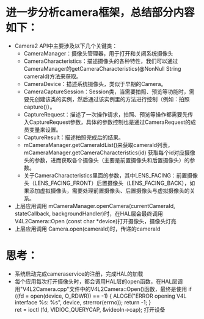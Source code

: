 # 进一步分析camera框架，总结部分内容如下：
- Camera2 API中主要涉及以下几个关键类：
  - CameraManager：摄像头管理器，用于打开和关闭系统摄像头
  - CameraCharacteristics：描述摄像头的各种特性，我们可以通过CameraManager的getCameraCharacteristics(@NonNull String cameraId)方法来获取。
  - CameraDevice：描述系统摄像头，类似于早期的Camera。
  - CameraCaptureSession：Session类，当需要拍照、预览等功能时，需要先创建该类的实例，然后通过该实例里的方法进行控制（例如：拍照 capture()）。
  - CaptureRequest：描述了一次操作请求，拍照、预览等操作都需要先传入CaptureRequest参数，具体的参数控制也是通过CameraRequest的成员变量来设置。
  - CaptureResult：描述拍照完成后的结果。
  - mCameraManager.getCameraIdList()来获取cameraId列表，mCameraManager.getCameraCharacteristics(id) 获取每个id对应摄像头的参数，进而获取各个摄像头（主要是前置摄像头和后置摄像头）的参数。
  - 关于CameraCharacteristics里面的参数，其中LENS_FACING：前置摄像头（LENS_FACING_FRONT）后置摄像头（LENS_FACING_BACK），如果添加虚拟摄像头，需要处理前置摄像头、后置摄像头与虚拟摄像头的关系。
- 上层应用调用 mCameraManager.openCamera(currentCameraId, stateCallback, backgroundHandler)时，在HAL层会最终调用V4L2Camera::Open (const char *device)打开摄像头，摄像头灯亮
- 上层应用调用 Camera.open(cameraId)时，传递的cameraId

# 思考：
- 系统启动完成cameraservice的注册，完成HAL的加载
- 每个应用每次打开摄像头时，都会调用HAL层的open函数，在HAL层调用"V4L2Camera.cpp"文件中的V4L2Camera::Open()函数，最终是使用
 if ((fd = open(device, O_RDWR)) == -1) {
        ALOGE("ERROR opening V4L interface %s: %s", device, strerror(errno));
        return -1;
    }       
 ret = ioctl (fd, VIDIOC_QUERYCAP, &videoIn->cap);
 打开设备
